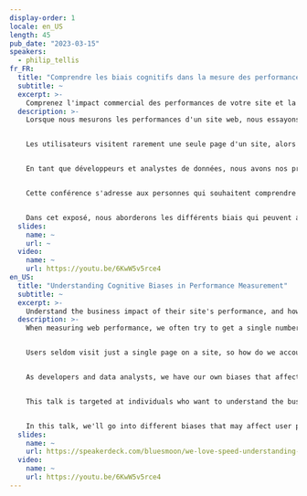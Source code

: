 ```yaml
---
display-order: 1
locale: en_US
length: 45
pub_date: "2023-03-15"
speakers:
  - philip_tellis
fr_FR:
  title: "Comprendre les biais cognitifs dans la mesure des performances"
  subtitle: ~
  excerpt: >-
    Comprenez l'impact commercial des performances de votre site et la manière dont les biais dans les données peuvent l'affecter.
  description: >-
    Lorsque nous mesurons les performances d'un site web, nous essayons souvent d'obtenir un chiffre unique que nous pouvons faire évoluer dans le temps. Il peut s'agir du temps de chargement médian d'une page, du temps d'affichage d'une image de héros, du score de vitesse d'une page ou du score des principaux indicateurs web. Mais est-ce vraiment aussi simple ?


    Les utilisateurs visitent rarement une seule page d'un site, alors comment tenir compte des variations de performances entre plusieurs pages ? Comment savoir quelle page a un impact sur l'expérience globale de l'utilisateur ? Comment les différents biais cognitifs affectent-ils la perception qu'a l'utilisateur de la performance de notre site ?


    En tant que développeurs et analystes de données, nous avons nos propres préjugés qui influencent la façon dont nous regardons les données et les problèmes que nous essayons de résoudre. Souvent, nos mesures elles-mêmes peuvent être affectées par notre biais de confirmation.


    Cette conférence s'adresse aux personnes qui souhaitent comprendre l'impact commercial des performances de leur site et la manière dont les biais dans les données peuvent l'affecter.


    Dans cet exposé, nous aborderons les différents biais qui peuvent affecter la perception de l'utilisateur ainsi que notre capacité à mesurer cette perception, et les moyens d'identifier si nos données présentent ces schémas.
  slides:
    name: ~
    url: ~
  video:
    name: ~
    url: https://youtu.be/6KwW5v5rce4
en_US:
  title: "Understanding Cognitive Biases in Performance Measurement"
  subtitle: ~
  excerpt: >-
    Understand the business impact of their site's performance, and how biases in data can affect that.
  description: >-
    When measuring web performance, we often try to get a single number that we can trend over time. This may be the median page load time, hero image time, page speed score, or core web vitals score. But is it really that simple?


    Users seldom visit just a single page on a site, so how do we account for varying performance across multiple pages? How do we tell which page's performance impacts the overall user experience? How do various cognitive biases affect the user's perception of our site's performance?


    As developers and data analysts, we have our own biases that affect how we look at the data and which problems we end up trying to solve. Often our measurements themselves may be affected by our confirmation bias.


    This talk is targeted at individuals who want to understand the business impact of their site's performance, and how biases in data can affect that.


    In this talk, we'll go into different biases that may affect user perception as well as our ability to measure that perception, and ways in which to identify if our data exhibits these patterns.
  slides:
    name: ~
    url: https://speakerdeck.com/bluesmoon/we-love-speed-understanding-cognitive-biases-in-performance-measurement
  video:
    name: ~
    url: https://youtu.be/6KwW5v5rce4
---
```

